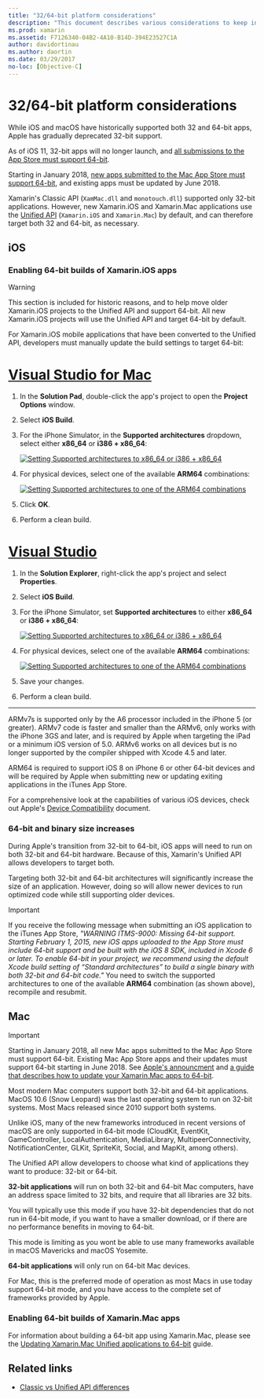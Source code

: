 ```yaml
---
title: "32/64-bit platform considerations"
description: "This document describes various considerations to keep in mind when targeting 32-bit and 64-bit architectures for a Xamarin.iOS or Xamarin.Mac application."
ms.prod: xamarin
ms.assetid: F7126340-04B2-4A10-B14D-394E23527C1A
author: davidortinau
ms.author: daortin
ms.date: 03/29/2017
no-loc: [Objective-C]
---
```


# 32/64-bit platform considerations

While iOS and macOS have historically supported both 32 and 64-bit apps,
Apple has gradually deprecated 32-bit support.

As of iOS 11, 32-bit apps will no longer launch, and 
[all submissions to the App Store must support 64-bit](https://developer.apple.com/news/?id=06282017b).

Starting in January 2018, [new apps submitted to the Mac App Store 
must support 64-bit](https://developer.apple.com/news/?id=06282017a), and
existing apps must be updated by June 2018.

Xamarin's Classic API (`XamMac.dll` and `monotouch.dll`) supported only
32-bit applications. However, new Xamarin.iOS and Xamarin.Mac applications 
use the [Unified API](~/cross-platform/macios/unified/index.md) 
(`Xamarin.iOS` and `Xamarin.Mac`) by default, and can therefore target both 
32 and 64-bit, as necessary.

## iOS

<a name="enable-64"></a>

### Enabling 64-bit builds of Xamarin.iOS apps

> [!WARNING]
> This section is included for historic reasons, and to help move older Xamarin.iOS projects to the Unified API and support 64-bit. All new Xamarin.iOS projects will use the Unified API and target 64-bit by default.

For Xamarin.iOS mobile applications that have been converted to the Unified API, developers must manually update the build settings to target 64-bit:

<!-- markdownlint-disable MD001 -->

# [Visual Studio for Mac](#tab/macos)

1. In the **Solution Pad**, double-click the app's project to open the **Project Options** window.
2. Select **iOS Build**.
3. For the iPhone Simulator, in the **Supported architectures** dropdown, select either **x86\_64** or **i386 + x86\_64**:

   [![Setting Supported architectures to x86\_64 or i386 + x86\_64](Images/Image01.png "Setting Supported architectures to x86\_64 or i386 + x86\_64")](Images/Image01-large.png#lightbox) 

4. For physical devices, select one of the available **ARM64** combinations:

   [![Setting Supported architectures to one of the ARM64 combinations](Images/Image02.png "Setting Supported architectures to one of the ARM64 combinations")](Images/Image02-large.png#lightbox)

5. Click **OK**.
6. Perform a clean build.

# [Visual Studio](#tab/windows)

1. In the **Solution Explorer**, right-click the app's project and select **Properties**.
2. Select **iOS Build**.
3. For the iPhone Simulator, set **Supported architectures** to either **x86\_64** or **i386 + x86\_64**: 

   [![Setting Supported architectures to x86_64 or i386 + x86\_64](Images/VS02.png "Setting Supported architectures to x86_64 or i386 + x86\_64")](Images/VS02-large.png#lightbox)

4. For physical devices, select one of the available **ARM64** combinations:
    
   [![Setting Supported architectures to one of the ARM64 combinations](Images/VS01.png "Setting Supported architectures to one of the ARM64 combinations")](Images/VS01-large.png#lightbox)

5. Save your changes.
6. Perform a clean build.

-----

ARMv7s is supported only by the A6 processor included in the iPhone 5 (or greater). ARMv7 code is faster and smaller than the ARMv6, only works with the iPhone 3GS and later, and is required by Apple when targeting the iPad or a minimum iOS version of 5.0. ARMv6 works on all devices but is no longer supported by the compiler shipped with Xcode 4.5 and later. 

ARM64 is required to support iOS 8 on iPhone 6 or other 64-bit devices and will be required by Apple when submitting new or updating exiting applications in the iTunes App Store.

For a comprehensive look at the capabilities of various iOS devices, check out Apple's
[Device Compatibility](https://developer.apple.com/library/content/documentation/DeviceInformation/Reference/iOSDeviceCompatibility/DeviceCompatibilityMatrix/DeviceCompatibilityMatrix.html) document.

### 64-bit and binary size increases

During Apple's transition from 32-bit to 64-bit, iOS apps will need to run on both 32-bit and 64-bit hardware. Because of this, Xamarin's Unified API allows developers to target both.

Targeting both 32-bit and 64-bit architectures will significantly increase the size of an application. However, doing so will allow newer devices to run optimized code while still supporting older devices.

> [!IMPORTANT]
> If you receive the following message when submitting an iOS application to the iTunes App Store, _"WARNING ITMS-9000: Missing 64-bit support. Starting February 1, 2015, new iOS apps uploaded to the App Store must include 64-bit support and be built with the iOS 8 SDK, included in Xcode 6 or later. To enable 64-bit in your project, we recommend using the default Xcode build setting of “Standard architectures” to build a single binary with both 32-bit and 64-bit code."_ You need to switch the supported architectures to one of the available **ARM64** combination (as shown above), recompile and resubmit.

## Mac

> [!IMPORTANT]
> Starting in January 2018, all new Mac apps submitted to the 
> Mac App Store must support 64-bit. Existing Mac App Store apps and their 
> updates must support 64-bit starting in June 2018. See 
> [Apple's announcment](https://developer.apple.com/news/?id=06282017a) 
> and [a guide that describes how to update your Xamarin.Mac apps to 64-bit](~/cross-platform/macios/32-and-64/mac-64-bit.md).

Most modern Mac computers support both 32-bit and 64-bit
    applications.   MacOS 10.6 (Snow Leopard) was the last
    operating system to run on 32-bit systems.   Most Macs
    released since 2010 support both systems.

Unlike iOS, many of the new frameworks introduced in recent
    versions of macOS are only supported in 64-bit mode (CloudKit,
    EventKit, GameController, LocalAuthentication, MediaLibrary,
    MultipeerConnectivity, NotificationCenter, GLKit, SpriteKit,
    Social, and MapKit, among others).

The Unified API allow developers to choose what kind of
    applications they want to produce: 32-bit or 64-bit.

**32-bit applications** will run on both 32-bit and
    64-bit Mac computers, have an address space limited to 32
    bits, and require that all libraries are 32 bits.

You will typically use this mode if you have 32-bit
    dependencies that do not run in 64-bit mode, if you want to
    have a smaller download, or if there are no performance
    benefits in moving to 64-bit.

This mode is limiting as you wont be able to use many
    frameworks available in macOS Mavericks and macOS Yosemite.

**64-bit applications** will only run on 64-bit Mac
    devices.

For Mac, this is the preferred mode of operation as most
    Macs in use today support 64-bit mode, and you have access to
    the complete set of frameworks provided by Apple.

### Enabling 64-bit builds of Xamarin.Mac apps

For information about building a 64-bit app using Xamarin.Mac,
please see the [Updating Xamarin.Mac Unified applications to 64-bit](~/cross-platform/macios/32-and-64/mac-64-bit.md) 
guide.

## Related links

- [Classic vs Unified API differences](https://github.com/xamarin/release-notes-archive/blob/master/release-notes/ios/api_changes/classic-vs-unified-8.6.0/index.md)
